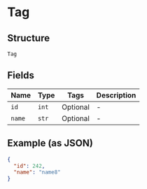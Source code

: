
# Tag

## Structure

`Tag`

## Fields

| Name | Type | Tags | Description |
|  --- | --- | --- | --- |
| `id` | `int` | Optional | - |
| `name` | `str` | Optional | - |

## Example (as JSON)

```json
{
  "id": 242,
  "name": "name8"
}
```

